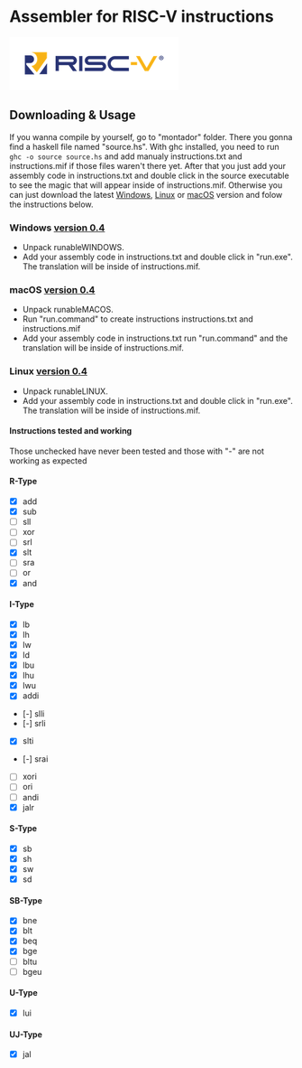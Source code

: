 
# Assembler for RISC-V instructions
![[RISC-V](https://http://riscv.org/)](outros/image8.png)

## Downloading & Usage
If you wanna compile by yourself, go to "montador" folder. There you gonna find a haskell file named "source.hs". With ghc installed, you need to run `ghc -o source source.hs` and add manualy instructions.txt and instructions.mif if those files waren't there yet. After that you just add your assembly code in instructions.txt and double click in the source executable to see the magic that will appear inside of instructions.mif. Otherwise you can just download the latest [Windows](https://github.com/gustavoisidio/montadorRISCV/releases/download/0.3/runableWINDOWS.zip), [Linux](https://github.com/gustavoisidio/montadorRISCV/releases/download/0.4/runableLINUX.zip) or [macOS]( https://github.com/gustavoisidio/montadorRISCV/releases/download/0.3/runableMACOS.zip ) version and folow the instructions below.

### Windows [version 0.4]( https://github.com/gustavoisidio/montadorRISCV/releases/download/0.4/runableWINDOWS.zip )
* Unpack runableWINDOWS.
* Add your assembly code in instructions.txt and double click in "run.exe". The translation will be inside of instructions.mif.

### macOS [version 0.4]( https://github.com/gustavoisidio/montadorRISCV/releases/download/0.4/runableMACOS.zip ) 
* Unpack runableMACOS.
* Run "run.command" to create instructions instructions.txt and instructions.mif
* Add your assembly code in instructions.txt run "run.command" and the translation will be inside of instructions.mif.

### Linux [version 0.4]( https://github.com/gustavoisidio/montadorRISCV/releases/download/0.4/runableLINUX.zip )
* Unpack runableLINUX.
* Add your assembly code in instructions.txt and double click in "run.exe". The translation will be inside of instructions.mif.

#### Instructions tested and working
Those unchecked have never been tested and those with "-" are not working as expected

#### R-Type
- [x] add
- [x] sub
- [ ] sll
- [ ] xor
- [ ] srl
- [x] slt
- [ ] sra
- [ ] or
- [x] and

#### I-Type
- [x] lb
- [x] lh
- [x] lw
- [x] ld
- [x] lbu
- [x] lhu
- [x] lwu
- [x] addi
- [-] slli
- [-] srli
- [x] slti
- [-] srai
- [ ] xori
- [ ] ori
- [ ] andi
- [x] jalr

#### S-Type
- [x] sb
- [x] sh
- [x] sw
- [x] sd

#### SB-Type
- [x] bne
- [x] blt
- [x] beq
- [x] bge
- [ ] bltu
- [ ] bgeu

#### U-Type
- [x] lui

#### UJ-Type
- [x] jal
